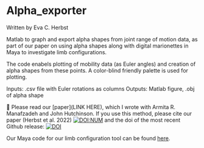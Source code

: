 # Alpha_exporter

Written by Eva C. Herbst

Matlab to graph and export alpha shapes from joint range of motion data, as part of our paper on using alpha shapes along with digital marionettes in Maya to investigate limb configurations.

The code enabels plotting of mobility data (as Euler angles) and creation of alpha shapes from these points. A color-blind friendly palette is used for plotting.

Inputs: .csv file with Euler rotations as columns
Outputs: Matlab figure, .obj of alpha shape


:pencil:  Please read our [paper](LINK HERE), which I wrote with Armita R. Manafzadeh and John Hutchinson. If you use this method, please cite our paper (Herbst et al. 2022) [![DOI:NUM](http://img.shields.io/badge/DOI-NUM-GREEN.svg)](LINK) and the doi of the most recent Github release:
[![DOI](https://zenodo.org/badge/NUM.svg)](https://zenodo.org/badge/latestdoi/NUM)

Our Maya code for our limb configuration tool can be found [here](https://bitbucket.org/xromm/xromm_other_mel_scripts/src/main). 

